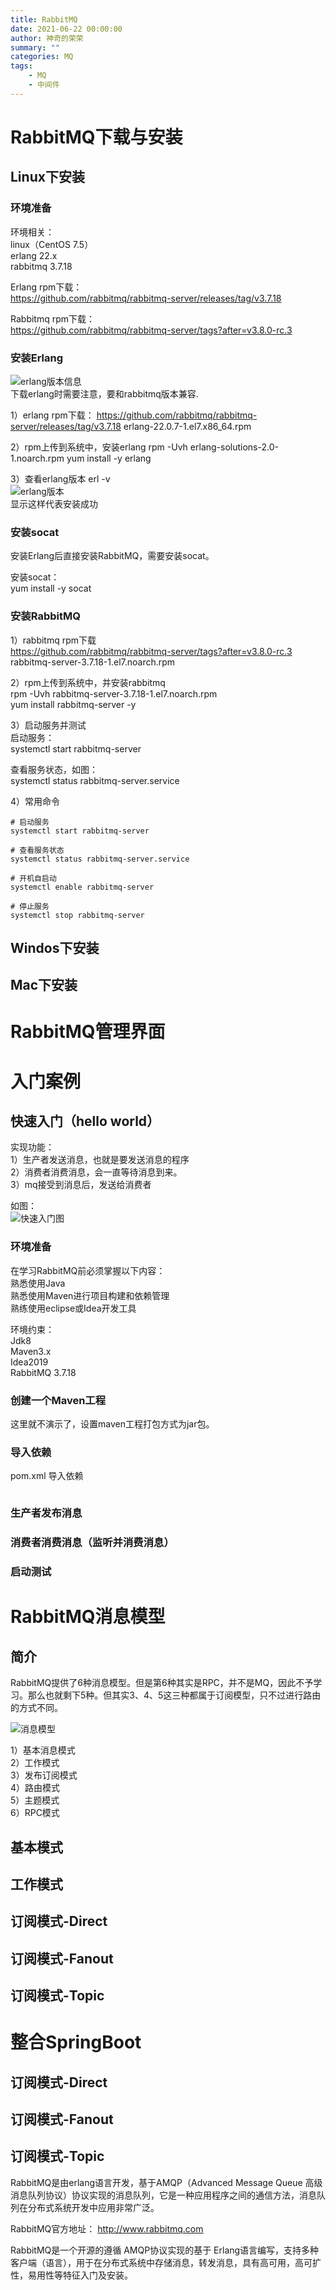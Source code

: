```yaml
---
title: RabbitMQ
date: 2021-06-22 00:00:00
author: 神奇的荣荣
summary: ""
categories: MQ
tags: 
    - MQ
    - 中间件
---
```


# RabbitMQ下载与安装

## Linux下安装

### 环境准备

环境相关：  
linux（CentOS 7.5）  
erlang 22.x  
rabbitmq 3.7.18

<!-- more -->

Erlang rpm下载：  
https://github.com/rabbitmq/rabbitmq-server/releases/tag/v3.7.18

Rabbitmq rpm下载：  
https://github.com/rabbitmq/rabbitmq-server/tags?after=v3.8.0-rc.3

### 安装Erlang

![erlang版本信息](https://rong0624.github.io/images/MQ/RabbitMQ/erlang版本.png)   
下载erlang时需要注意，要和rabbitmq版本兼容.

1）erlang rpm下载：
https://github.com/rabbitmq/rabbitmq-server/releases/tag/v3.7.18
erlang-22.0.7-1.el7.x86_64.rpm

2）rpm上传到系统中，安装erlang 
rpm -Uvh erlang-solutions-2.0-1.noarch.rpm 
yum install -y erlang

3）查看erlang版本
erl -v  
![erlang版本](https://rong0624.github.io/images/MQ/RabbitMQ/erlang查看版本.png)   
显示这样代表安装成功

### 安装socat

安装Erlang后直接安装RabbitMQ，需要安装socat。

安装socat：  
yum install -y socat

### 安装RabbitMQ

1）rabbitmq rpm下载  
https://github.com/rabbitmq/rabbitmq-server/tags?after=v3.8.0-rc.3
rabbitmq-server-3.7.18-1.el7.noarch.rpm 

2）rpm上传到系统中，并安装rabbitmq   
rpm -Uvh rabbitmq-server-3.7.18-1.el7.noarch.rpm   
yum install rabbitmq-server -y

3）启动服务并测试  
启动服务：  
systemctl start rabbitmq-server 

查看服务状态，如图：  
systemctl status rabbitmq-server.service 

4）常用命令
```
# 启动服务 
systemctl start rabbitmq-server 

# 查看服务状态
systemctl status rabbitmq-server.service 

# 开机自启动 
systemctl enable rabbitmq-server 

# 停止服务 
systemctl stop rabbitmq-server
```

## Windos下安装

## Mac下安装

# RabbitMQ管理界面

# 入门案例

## 快速入门（hello world）

实现功能：  
1）生产者发送消息，也就是要发送消息的程序  
2）消费者消费消息，会一直等待消息到来。  
3）mq接受到消息后，发送给消费者

如图：  
![快速入门图](https://rong0624.github.io/images/MQ/RabbitMQ/快速入门图.png)

### 环境准备

在学习RabbitMQ前必须掌握以下内容：  
熟悉使用Java  
熟悉使用Maven进行项目构建和依赖管理  
熟练使用eclipse或Idea开发工具  

环境约束：  
Jdk8  
Maven3.x  
Idea2019  
RabbitMQ 3.7.18

### 创建一个Maven工程

这里就不演示了，设置maven工程打包方式为jar包。

### 导入依赖

pom.xml 导入依赖
```xml
```

### 生产者发布消息

### 消费者消费消息（监听并消费消息）

### 启动测试


# RabbitMQ消息模型

## 简介

RabbitMQ提供了6种消息模型。但是第6种其实是RPC，并不是MQ，因此不予学习。那么也就剩下5种。但其实3、4、5这三种都属于订阅模型，只不过进行路由的方式不同。

![消息模型](https://rong0624.github.io/images/MQ/RabbitMQ/消息模型.png)

1）基本消息模式  
2）工作模式  
3）发布订阅模式  
4）路由模式  
5）主题模式  
6）RPC模式

## 基本模式

## 工作模式

## 订阅模式-Direct

## 订阅模式-Fanout

## 订阅模式-Topic

# 整合SpringBoot

## 订阅模式-Direct 

## 订阅模式-Fanout

## 订阅模式-Topic

RabbitMQ是由erlang语言开发，基于AMQP（Advanced Message Queue 高级消息队列协议）协议实现的消息队列，它是一种应用程序之间的通信方法，消息队列在分布式系统开发中应用非常广泛。

RabbitMQ官方地址：
http://www.rabbitmq.com

RabbitMQ是一个开源的遵循 AMQP协议实现的基于 Erlang语言编写，支持多种客户端（语言），用于在分布式系统中存储消息，转发消息，具有高可用，高可扩性，易用性等特征入门及安装。